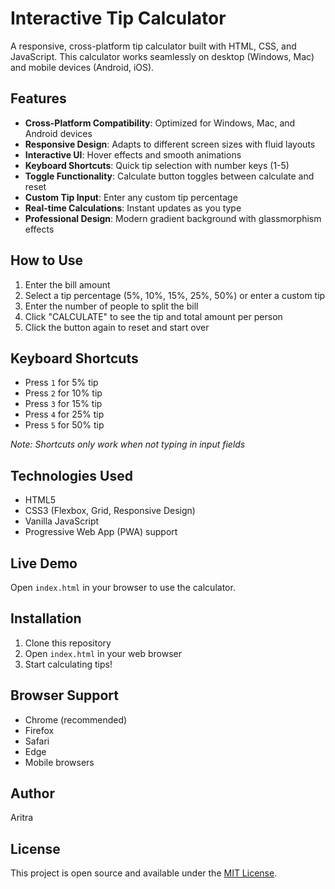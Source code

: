 # Interactive Tip Calculator

A responsive, cross-platform tip calculator built with HTML, CSS, and JavaScript. This calculator works seamlessly on desktop (Windows, Mac) and mobile devices (Android, iOS).

## Features

- **Cross-Platform Compatibility**: Optimized for Windows, Mac, and Android devices
- **Responsive Design**: Adapts to different screen sizes with fluid layouts
- **Interactive UI**: Hover effects and smooth animations
- **Keyboard Shortcuts**: Quick tip selection with number keys (1-5)
- **Toggle Functionality**: Calculate button toggles between calculate and reset
- **Custom Tip Input**: Enter any custom tip percentage
- **Real-time Calculations**: Instant updates as you type
- **Professional Design**: Modern gradient background with glassmorphism effects

## How to Use

1. Enter the bill amount
2. Select a tip percentage (5%, 10%, 15%, 25%, 50%) or enter a custom tip
3. Enter the number of people to split the bill
4. Click "CALCULATE" to see the tip and total amount per person
5. Click the button again to reset and start over

## Keyboard Shortcuts

- Press `1` for 5% tip
- Press `2` for 10% tip
- Press `3` for 15% tip
- Press `4` for 25% tip
- Press `5` for 50% tip

*Note: Shortcuts only work when not typing in input fields*

## Technologies Used

- HTML5
- CSS3 (Flexbox, Grid, Responsive Design)
- Vanilla JavaScript
- Progressive Web App (PWA) support

## Live Demo

Open `index.html` in your browser to use the calculator.

## Installation

1. Clone this repository
2. Open `index.html` in your web browser
3. Start calculating tips!

## Browser Support

- Chrome (recommended)
- Firefox
- Safari
- Edge
- Mobile browsers

## Author

Aritra

## License

This project is open source and available under the [MIT License](LICENSE).
